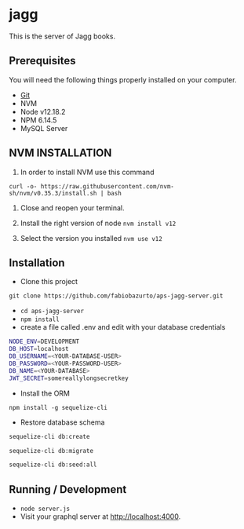 # jagg

This is the server of Jagg books.

## Prerequisites

You will need the following things properly installed on your computer.

* [Git](https://git-scm.com/)
* NVM
* Node v12.18.2
* NPM 6.14.5
* MySQL Server


## NVM INSTALLATION

1. In order to install NVM use this command

`curl -o- https://raw.githubusercontent.com/nvm-sh/nvm/v0.35.3/install.sh | bash`

1. Close and reopen your terminal.

1. Install the right version of node
`nvm install v12`

1. Select the version you installed
`nvm use v12`

## Installation

* Clone this project

`git clone https://github.com/fabiobazurto/aps-jagg-server.git`

* `cd aps-jagg-server`
* `npm install`
* create a file called .env and edit with your database credentials

```sh
NODE_ENV=DEVELOPMENT
DB_HOST=localhost
DB_USERNAME=<YOUR-DATABASE-USER>
DB_PASSWORD=<YOUR-PASSWORD-USER>
DB_NAME=<YOUR-DATABASE>
JWT_SECRET=somereallylongsecretkey
```

* Install the ORM

`npm install -g sequelize-cli`

* Restore database schema

```sh
sequelize-cli db:create

sequelize-cli db:migrate

sequelize-cli db:seed:all
```

## Running / Development

* `node server.js`
* Visit your graphql server at [http://localhost:4000](http://localhost:4000).

